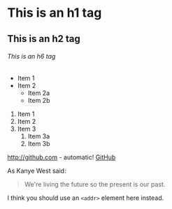 # This is an h1 tag
## This is an h2 tag
###### This is an h6 tag


* Item 1
* Item 2
  * Item 2a
  * Item 2b	



1. Item 1
1. Item 2
1. Item 3
   1. Item 3a
   1. Item 3b






http://github.com - automatic!
[GitHub](http://github.com)




As Kanye West said:

> We're living the future so
> the present is our past.



I think you should use an
`<addr>` element here instead.